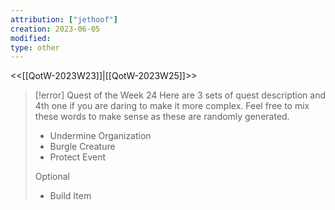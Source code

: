 ```yaml
---
attribution: ["jethoof"]
creation: 2023-06-05
modified: 
type: other
---
```

<<[[QotW-2023W23]]|[[QotW-2023W25]]>>

> [!error] Quest of the Week 24
> Here are 3 sets of quest description and 4th one if you are daring to make it more complex. Feel free to mix these words to make sense as these are randomly generated.
> 
> - Undermine Organization
> - Burgle Creature
> - Protect Event
> 
> Optional
> 
> - Build Item